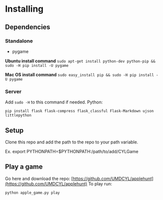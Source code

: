 # Installing

## Dependencies

### Standalone
 - pygame

**Ubuntu install command**
```sudo apt-get install python-dev python-pip && sudo -H pip install -U pygame```

**Mac OS install command**
```sudo easy_install pip && sudo -H pip install -U pygame```

### Server
Add ```sudo -H``` to this command if needed.
Python:
```
pip install flask flask-compress flask_classful Flask-Markdown ujson littlepython
```

## Setup
Clone this repo and add the path to the repo to your path variable.

Ex. export PYTHONPATH=$PYTHONPATH:/path/to/add/CYLGame

## Play a game
Go here and download the repo: [https://github.com/UMDCYL/applehunt](https://github.com/UMDCYL/applehunt)
To play run:
```
python apple_game.py play
```
